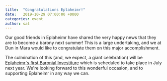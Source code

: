```yaml
---
title:  "Congratulations Eplaheimr!"
date:   2019-10-29 07:00:00 +0000
categories: event
author: sal
---
```

Our good friends in Eplaheimr have shared the very happy news that they are to become a barony next summer! This is a large undertaking, and we at Dun in Mara would like to congratulate them on this major accomplishment.

The culmination of this (and, we expect, a giant celebration) will be [Eplaheimr's first Baronial Investiture](https://www.eplaheimr.org/Events/baronialinvestiture.html) which is scheduled to take place in July next year. We're looking forward to this wonderful occasion, and to supporting Eplaheimr in any way we can.